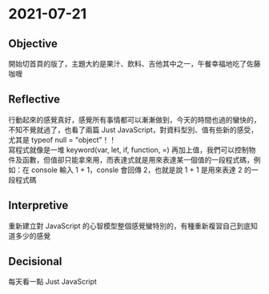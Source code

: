 # 2021-07-21

## Objective

開始切首頁的版了，主題大約是果汁、飲料、吉他其中之一，午餐幸福地吃了佐藤咖喱

## Reflective

行動起來的感覺真好，感覺所有事情都可以漸漸做到，今天的時間也過的蠻快的，不知不覺就過了，也看了兩篇 Just JavaScript，對資料型別、值有些新的感受，尤其是 typeof null = "object"！！  
寫程式就像是一堆 keyword(var, let, if, function, =) 再加上值，我們可以控制物件及函數，但值卻只能拿來用，而表達式就是用來表達某一個值的一段程式碼，例如：在 console 輸入 1 + 1，consle 會回傳 2，也就是說 1 + 1 是用來表達 2 的一段程式碼

## Interpretive

重新建立對 JavaScript 的心智模型整個感覺蠻特別的，有種重新複習自己到底知道多少的感覺

## Decisional
每天看一點 Just JavaScript
